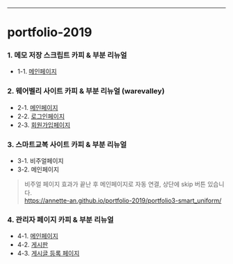 * * *
# portfolio-2019

### 1. 메모 저장 스크립트 카피 & 부분 리뉴얼
 - 1-1. [메인페이지](https://annette-an.github.io/portfolio-2019/portfolio1-memo_script/)
 
### 2. 웨어벨리 사이트 카피 & 부분 리뉴얼 (warevalley)
 - 2-1. [메인페이지](https://annette-an.github.io/portfolio-2019/portfolio2-warevalley/)
 - 2-2. [로그인페이지](https://annette-an.github.io/portfolio-2019/portfolio2-warevalley/page/sign-in.html)
 - 2-3. [회원가입페이지](https://annette-an.github.io/portfolio-2019/portfolio2-warevalley/page/sign-up.html)

### 3. 스마트교복 사이트 카피 & 부분 리뉴얼
 - 3-1. 비주얼페이지
 - 3-2. 메인페이지
 > 비주얼 페이지 효과가 끝난 후 메인페이지로 자동 연결, 상단에 skip 버튼 있습니다.<br>https://annette-an.github.io/portfolio-2019/portfolio3-smart_uniform/

### 4. 관리자 페이지 카피 & 부분 리뉴얼
 - 4-1. [메인페이지](https://annette-an.github.io/portfolio-2019/portfolio4-admin_design/)
 - 4-2. [게시판](https://annette-an.github.io/portfolio-2019/portfolio4-admin_design/page/subpage-list.html)
 - 4-3. [게시글 등록 페이지](https://annette-an.github.io/portfolio-2019/portfolio4-admin_design/page/subpage-write.html)

